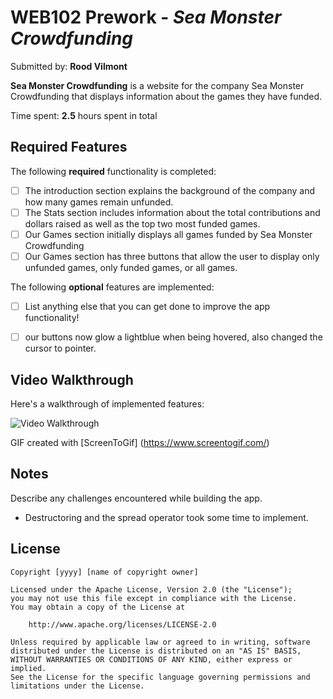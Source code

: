 # WEB102 Prework - *Sea Monster Crowdfunding*

Submitted by: **Rood Vilmont**

**Sea Monster Crowdfunding** is a website for the company Sea Monster Crowdfunding that displays information about the games they have funded.

Time spent: **2.5** hours spent in total

## Required Features

The following **required** functionality is completed:

* [ ] The introduction section explains the background of the company and how many games remain unfunded.
* [ ] The Stats section includes information about the total contributions and dollars raised as well as the top two most funded games.
* [ ]  Our Games section initially displays all games funded by Sea Monster Crowdfunding
* [ ] Our Games section has three buttons that allow the user to display only unfunded games, only funded games, or all games.

The following **optional** features are implemented:

* [ ] List anything else that you can get done to improve the app functionality!
* [ ] our buttons now glow a lightblue when being hovered, also changed the cursor to pointer.


## Video Walkthrough

Here's a walkthrough of implemented features:

<img src='https://imgur.com/a/BwEpJSY' title='Video Walkthrough' width='' alt='Video Walkthrough' />


GIF created with [ScreenToGif] (https://www.screentogif.com/)


## Notes

Describe any challenges encountered while building the app.

* Destructoring and the spread operator took some time to implement.


## License

    Copyright [yyyy] [name of copyright owner]

    Licensed under the Apache License, Version 2.0 (the "License");
    you may not use this file except in compliance with the License.
    You may obtain a copy of the License at

        http://www.apache.org/licenses/LICENSE-2.0

    Unless required by applicable law or agreed to in writing, software
    distributed under the License is distributed on an "AS IS" BASIS,
    WITHOUT WARRANTIES OR CONDITIONS OF ANY KIND, either express or implied.
    See the License for the specific language governing permissions and
    limitations under the License.
